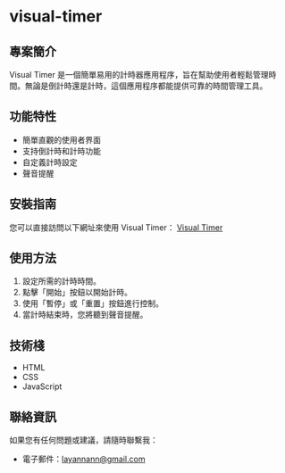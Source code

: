 # visual-timer

## 專案簡介
Visual Timer 是一個簡單易用的計時器應用程序，旨在幫助使用者輕鬆管理時間。無論是倒計時還是計時，這個應用程序都能提供可靠的時間管理工具。

## 功能特性
- 簡單直觀的使用者界面
- 支持倒計時和計時功能
- 自定義計時設定
- 聲音提醒

## 安裝指南
您可以直接訪問以下網址來使用 Visual Timer：
[Visual Timer](https://an0928.github.io/visual-timer/)

## 使用方法
1. 設定所需的計時時間。
2. 點擊「開始」按鈕以開始計時。
3. 使用「暫停」或「重置」按鈕進行控制。
4. 當計時結束時，您將聽到聲音提醒。

## 技術棧
- HTML
- CSS
- JavaScript

## 聯絡資訊
如果您有任何問題或建議，請隨時聯繫我：
- 電子郵件：layannann@gmail.com

